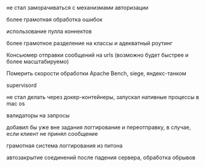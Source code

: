не стал заморачиваться с механизмами авторизации

более грамотная обработка ошибок

использование пулла коннектов

более грамотное разделение на классы и адекватный роутинг

Консьюмер отправки сообщений на urls (возможно будет быстрее и более масштабируемо)

Померить скорости обработки Apache Bench, siege, яндекс-танком

supervisord

не стал делать через докер-контейнеры, запускал нативные процессы в mac os

валидаторы на запросы

добавил бы уже вне задания логгирование и переотправку, в случае, если клиент не принял сообщение

грамотная система логгирования из питона

автозакрытие соединений после падения сервера, обработка обрывов